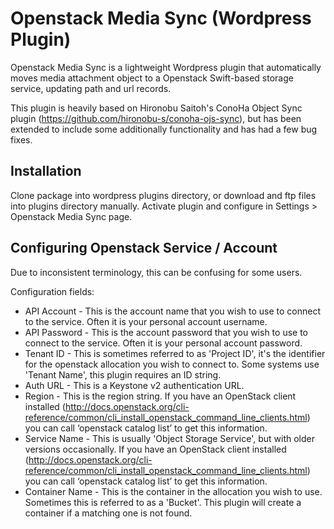 # Openstack Media Sync (Wordpress Plugin)

Openstack Media Sync is a lightweight Wordpress plugin that automatically moves media attachment object to a Openstack Swift-based storage service, updating path and url records.

This plugin is heavily based on Hironobu Saitoh's ConoHa Object Sync plugin (https://github.com/hironobu-s/conoha-ojs-sync), but has been extended to include some additionally functionality and has had a few bug fixes.

## Installation

Clone package into wordpress plugins directory, or download and ftp files into plugins directory manually.  Activate plugin and configure in Settings > Openstack Media Sync page.

## Configuring Openstack Service / Account

Due to inconsistent terminology, this can be confusing for some users.

Configuration fields:
* API Account - This is the account name that you wish to use to connect to the service. Often it is your personal account username.
* API Password - This is the account password that you wish to use to connect to the service. Often it is your personal account password.
* Tenant ID - This is sometimes referred to as 'Project ID', it's the identifier for the openstack allocation you wish to connect to.  Some systems use 'Tenant Name', this plugin requires an ID string.
* Auth URL - This is a Keystone v2 authentication URL.
* Region - This is the region string. If you have an OpenStack client installed (http://docs.openstack.org/cli-reference/common/cli_install_openstack_command_line_clients.html) you can call ‘openstack catalog list’ to get this information.
* Service Name - This is usually 'Object Storage Service', but with older versions occasionally. If you have an OpenStack client installed (http://docs.openstack.org/cli-reference/common/cli_install_openstack_command_line_clients.html) you can call ‘openstack catalog list’ to get this information.
* Container Name - This is the container in the allocation you wish to use.  Sometimes this is referred to as a 'Bucket'.  This plugin will create a container if a matching one is not found.
